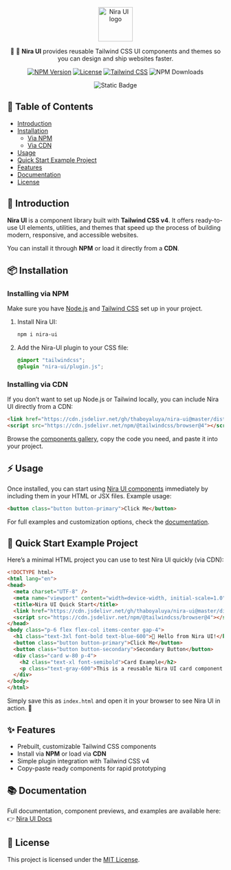 

<div align="center">

<img src="https://niraui.onrender.com/img/nira-ui-logo-transparent.ico" width="80" height="80" loading="lazy" alt="Nira UI logo">

🎉 🚀 **Nira UI** provides reusable Tailwind CSS UI components and themes so you can design and ship websites faster.

[![NPM Version](https://img.shields.io/npm/v/nira-ui?color=00BFFF&label=nira-ui)](https://www.npmjs.com/package/nira-ui) 
[![License](https://img.shields.io/github/license/thaboyaluya/nira-ui?color=green)](LICENSE) 
[![Tailwind CSS](https://img.shields.io/badge/TailwindCSS-v4-blue?logo=tailwindcss)](https://tailwindcss.com)
![NPM Downloads](https://img.shields.io/npm/dw/nira-ui)

![Static Badge](https://img.shields.io/badge/Nira%20UI-it's%20amazing-red)

</div>



## 📖 Table of Contents
- [Introduction](#-introduction)
- [Installation](#-installation)
  - [Via NPM](#installing-via-npm)
  - [Via CDN](#installing-via-cdn)
- [Usage](#-usage)
- [Quick Start Example Project](#-quick-start-example-project)
- [Features](#-features)
- [Documentation](#-documentation)
- [License](#-license)



## 🚀 Introduction

**Nira UI** is a component library built with **Tailwind CSS v4**. It offers ready-to-use UI elements, utilities, and themes that speed up the process of building modern, responsive, and accessible websites.

You can install it through **NPM** or load it directly from a **CDN**.


## 📦 Installation

### Installing via NPM

Make sure you have [Node.js](https://nodejs.org) and [Tailwind CSS](https://tailwindcss.com) set up in your project.

1. Install Nira UI:
   ```bash
   npm i nira-ui
   ```

2. Add the Nira-UI plugin to your CSS file:
   ```css
   @import "tailwindcss";
   @plugin "nira-ui/plugin.js";
   ```

### Installing via CDN

If you don’t want to set up Node.js or Tailwind locally, you can include Nira UI directly from a CDN:

```html
<link href="https://cdn.jsdelivr.net/gh/thaboyaluya/nira-ui@master/dist/nira.css" rel="stylesheet" type="text/css" />
<script src="https://cdn.jsdelivr.net/npm/@tailwindcss/browser@4"></script>
```

Browse the [components gallery](https://niraui.onrender.com/components/index.html), copy the code you need, and paste it into your project.



##  ⚡ Usage

Once installed, you can start using [Nira UI components](https://niraui.onrender.com/components/index.html) immediately by including them in your HTML or JSX files. Example usage:

```html
<button class="button button-primary">Click Me</button>
```

For full examples and customization options, check the [documentation](https://niraui.onrender.com/docs/customize.html).


## 🏁 Quick Start Example Project

Here’s a minimal HTML project you can use to test Nira UI quickly (via CDN):

```html
<!DOCTYPE html>
<html lang="en">
<head>
  <meta charset="UTF-8" />
  <meta name="viewport" content="width=device-width, initial-scale=1.0" />
  <title>Nira UI Quick Start</title>
  <link href="https://cdn.jsdelivr.net/gh/thaboyaluya/nira-ui@master/dist/nira.css" rel="stylesheet" type="text/css" />
  <script src="https://cdn.jsdelivr.net/npm/@tailwindcss/browser@4"></script>
</head>
<body class="p-6 flex flex-col items-center gap-4">
  <h1 class="text-3xl font-bold text-blue-600">🚀 Hello from Nira UI!</h1>
  <button class="button button-primary">Click Me</button>
  <button class="button button-secondary">Secondary Button</button>
  <div class="card w-80 p-4">
    <h2 class="text-xl font-semibold">Card Example</h2>
    <p class="text-gray-600">This is a reusable Nira UI card component.</p>
  </div>
</body>
</html>
```

Simply save this as `index.html` and open it in your browser to see Nira UI in action. 🎉

## ✨ Features
-  Prebuilt, customizable Tailwind CSS components  
-  Install via **NPM** or load via **CDN**  
-  Simple plugin integration with Tailwind CSS v4  
-  Copy-paste ready components for rapid prototyping 



## 📚 Documentation

Full documentation, component previews, and examples are available here:  
👉 [Nira UI Docs](https://niraui.onrender.com/index.html)


## 📄 License

This project is licensed under the [MIT License](https://github.com/thaboyaluya/niraui/blob/master/LICENSE).
